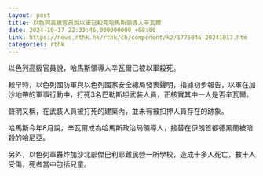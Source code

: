 ```yaml
---
layout: post
title: 以色列高級官員說以軍已殺死哈馬斯領導人辛瓦爾
date: 2024-10-17 22:33:46.000000000 +08:00
link: https://news.rthk.hk/rthk/ch/component/k2/1775046-20241017.htm
categories: rthk
---
```


以色列高級官員說，哈馬斯領導人辛瓦爾已被以軍殺死。

較早時，以色列國防軍與以色列國家安全總局發表聲明，指據初步報告，以軍在加沙地帶的軍事行動中，打死3名巴勒斯坦武裝人員，正核實其中一人是否辛瓦爾。

聲明又稱，在武裝人員被打死的建築內，並未有被扣押人員存在的跡象。

哈馬斯今年8月說，辛瓦爾成為哈馬斯政治局領導人，接替在伊朗首都德黑蘭被暗殺的哈尼亞。

另外，以色列軍轟炸加沙北部傑巴利耶難民營一所學校，造成十多人死亡，數十人受傷，死者當中包括兒童。
